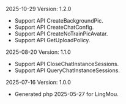 2025-10-29 Version: 1.2.0
- Support API CreateBackgroundPic.
- Support API CreateChatConfig.
- Support API CreateNoTrainPicAvatar.
- Support API GetUploadPolicy.


2025-08-20 Version: 1.1.0
- Support API CloseChatInstanceSessions.
- Support API QueryChatInstanceSessions.


2025-07-16 Version: 1.0.0
- Generated php 2025-05-27 for LingMou.

